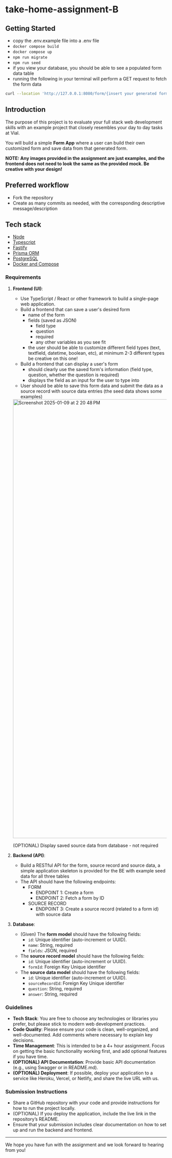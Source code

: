 # take-home-assignment-B

## Getting Started

- copy the .env.example file into a .env file
- `docker compose build`
- `docker compose up`
- `npm run migrate`
- `npm run seed`
- if you view your database, you should be able to see a populated form data table
- running the following in your terminal will perform a GET request to fetch the form data

```bash
curl --location 'http://127.0.0.1:8080/form/{insert your generated form id here}' --header 'Content-Type: application/json'
```

## Introduction

The purpose of this project is to evaluate your full stack web development skills with an example project that closely resembles your day to day tasks at Vial.

You will build a simple **Form App** where a user can build their own customized form and save data from that generated form.

**NOTE: Any images provided in the assignment are just examples, and the frontend does not need to look the same as the provided mock. Be creative with your design!**

## Preferred workflow

- Fork the repository
- Create as many commits as needed, with the corresponding descriptive message/description

## Tech stack

- [Node](https://nodejs.org/en/)
- [Typescript](www.google.com)
- [Fastify](https://www.fastify.io/)
- [Prisma ORM](https://www.prisma.io/)
- [PostgreSQL](https://www.postgresql.org/)
- [Docker and Compose](https://www.docker.com/)

### Requirements

1. **Frontend (UI)**:

   - Use TypeScript / React or other framework to build a single-page web application.
   - Build a frontend that can save a user's desired form
     - name of the form
     - fields (saved as JSON)
       - field type
       - question
       - required
       - any other variables as you see fit
     - the user should be able to customize different field types (text, textfield, datetime, boolean, etc), at minimum 2-3 different types be creative on this one!
   - Build a frontend that can display a user's form
     - should clearly use the saved form's information (field type, question, whether the question is required)
     - displays the field as an input for the user to type into
   - User should be able to save this form data and submit the data as a source record with source data entries (the seed data shows some examples)

   <img width="1370" alt="Screenshot 2025-01-09 at 2 20 48 PM" src="https://github.com/user-attachments/assets/5ca4d425-bd0b-44a0-bc06-8a519c1e3de3" />

   (OPTIONAL) Display saved source data from database - not required

2. **Backend (API)**:
   - Build a RESTful API for the form, source record and source data, a simple application skeleton is provided for the BE with example seed data for all three tables
   - The API should have the following endpoints:
     - FORM
       - ENDPOINT 1: Create a form
       - ENDPOINT 2: Fetch a form by ID
     - SOURCE RECORD
       - ENDPOINT 3: Create a source record (related to a form id) with source data
3. **Database**:
   - (Given) The **form model** should have the following fields:
     - `id`: Unique identifier (auto-increment or UUID).
     - `name`: String, required
     - `fields`: JSON, required
   - The **source record model** should have the following fields:
     - `id`: Unique identifier (auto-increment or UUID).
     - `formId`: Foreign Key Unique identifier
   - The **source data model** should have the following fields:
     - `id`: Unique identifier (auto-increment or UUID).
     - `sourceRecordId`: Foreign Key Unique identifier
     - `question`: String, required
     - `answer`: String, required

### Guidelines

- **Tech Stack**: You are free to choose any technologies or libraries you prefer, but please stick to modern web development practices.
- **Code Quality**: Please ensure your code is clean, well-organized, and well-documented. Add comments where necessary to explain key decisions.
- **Time Management**: This is intended to be a 4+ hour assignment. Focus on getting the basic functionality working first, and add optional features if you have time.
- **(OPTIONAL) API Documentation**: Provide basic API documentation (e.g., using Swagger or in README.md).
- **(OPTIONAL) Deployment**: If possible, deploy your application to a service like Heroku, Vercel, or Netlify, and share the live URL with us.

### Submission Instructions

- Share a GitHub repository with your code and provide instructions for how to run the project locally.
- (OPTIONAL) If you deploy the application, include the live link in the repository’s README.
- Ensure that your submission includes clear documentation on how to set up and run the backend and frontend.

---

We hope you have fun with the assignment and we look forward to hearing from you!
